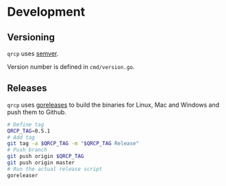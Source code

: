 # Development

## Versioning

`qrcp` uses [semver](https://semver.org).

Version number is defined in `cmd/version.go`.

## Releases

`qrcp` uses [goreleases](https://goreleaser.com/) to build the binaries for Linux, Mac and Windows and push them to Github.


```sh
# Define tag
QRCP_TAG=0.5.1
# Add tag
git tag -a $QRCP_TAG -m "$QRCP_TAG Release"
# Push branch
git push origin $QRCP_TAG
git push origin master
# Run the actual release script
goreleaser
```
